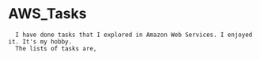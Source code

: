 # AWS_Tasks

      I have done tasks that I explored in Amazon Web Services. I enjoyed it. It's my hobby.
      The lists of tasks are,
      
      
